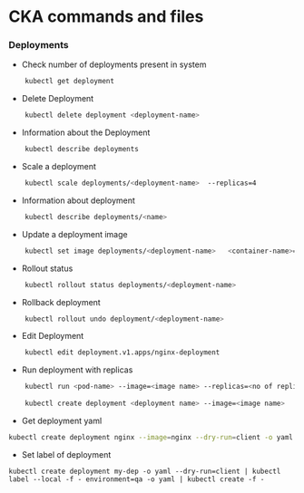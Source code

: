 # CKA commands and files



### Deployments

- Check number of deployments present in system

```sh
    kubectl get deployment
```
- Delete Deployment

```sh
    kubectl delete deployment <deployment-name>
```
- Information about the Deployment
```sh
    kubectl describe deployments 
```
- Scale a deployment
```sh
    kubectl scale deployments/<deployment-name>  --replicas=4
```
- Information about deployment
```sh
    kubectl describe deployments/<name>
```
- Update a deployment image
```sh
    kubectl set image deployments/<deployment-name>   <container-name>=<new image name>
```
- Rollout status
```sh
    kubectl rollout status deployments/<deployment-name>   
```
- Rollback deployment
```sh
    kubectl rollout undo deployment/<deployment-name>
```
- Edit Deployment
```sh
    kubectl edit deployment.v1.apps/nginx-deployment
```
- Run deployment with replicas
```sh
    kubectl run <pod-name> --image=<image name> --replicas=<no of replicas>
    
    kubectl create deployment <deployment name> --image=<image name>
```

- Get deployment yaml
```sh
kubectl create deployment nginx --image=nginx --dry-run=client -o yaml > nginx-deploy.yaml
```

- Set label of deployment
```
kubectl create deployment my-dep -o yaml --dry-run=client | kubectl label --local -f - environment=qa -o yaml | kubectl create -f -
```